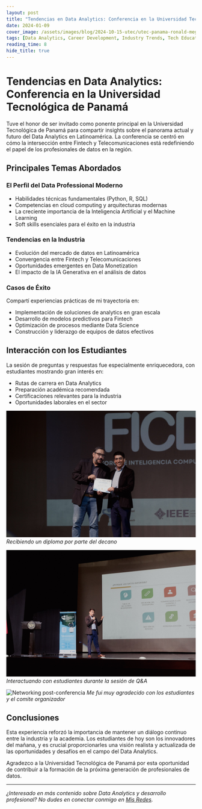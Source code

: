 ```yaml
---
layout: post
title: "Tendencias en Data Analytics: Conferencia en la Universidad Tecnológica de Panamá"
date: 2024-01-09
cover_image: /assets/images/blog/2024-10-15-utec/utec-panama-ronald-mego-1.jpg
tags: [Data Analytics, Career Development, Industry Trends, Tech Education, Digital Transformation]
reading_time: 8
hide_title: true
---
```


# Tendencias en Data Analytics: Conferencia en la Universidad Tecnológica de Panamá

Tuve el honor de ser invitado como ponente principal en la Universidad Tecnológica de Panamá para compartir insights sobre el panorama actual y futuro del Data Analytics en Latinoamérica. La conferencia se centró en cómo la intersección entre Fintech y Telecomunicaciones está redefiniendo el papel de los profesionales de datos en la región.

## Principales Temas Abordados

### El Perfil del Data Professional Moderno
- Habilidades técnicas fundamentales (Python, R, SQL)
- Competencias en cloud computing y arquitecturas modernas
- La creciente importancia de la Inteligencia Artificial y el Machine Learning
- Soft skills esenciales para el éxito en la industria

### Tendencias en la Industria
- Evolución del mercado de datos en Latinoamérica
- Convergencia entre Fintech y Telecomunicaciones
- Oportunidades emergentes en Data Monetization
- El impacto de la IA Generativa en el análisis de datos

### Casos de Éxito
Compartí experiencias prácticas de mi trayectoria en:
- Implementación de soluciones de analytics en gran escala
- Desarrollo de modelos predictivos para Fintech
- Optimización de procesos mediante Data Science
- Construcción y liderazgo de equipos de datos efectivos

## Interacción con los Estudiantes

La sesión de preguntas y respuestas fue especialmente enriquecedora, con estudiantes mostrando gran interés en:
- Rutas de carrera en Data Analytics
- Preparación académica recomendada
- Certificaciones relevantes para la industria
- Oportunidades laborales en el sector

![Presentación inicial en la UTEC](/assets/images/blog/2024-10-15-utec/utec-panama-ronald-mego-1.jpg)
*Recibiendo un diploma por parte del decano*

![Sesión de preguntas y respuestas](/assets/images/blog/2024-10-15-utec/utec-panama-ronald-mego-2.jpg)
*Interactuando con estudiantes durante la sesión de Q&A*

![Networking post-conferencia](/assets/images/blog/2024-10-15-utec/utec-panama-ronald-mego-3.JPG)
*Me fui muy agradecido con los estudiantes y el comite organizador*

## Conclusiones

Esta experiencia reforzó la importancia de mantener un diálogo continuo entre la industria y la academia. Los estudiantes de hoy son los innovadores del mañana, y es crucial proporcionarles una visión realista y actualizada de las oportunidades y desafíos en el campo del Data Analytics.

Agradezco a la Universidad Tecnológica de Panamá por esta oportunidad de contribuir a la formación de la próxima generación de profesionales de datos.

---
*¿Interesado en más contenido sobre Data Analytics y desarrollo profesional? No dudes en conectar conmigo en [Mis Redes](https://ronaldmego.github.io/contact/).*